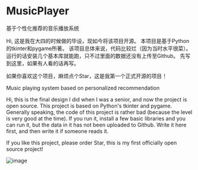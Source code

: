 # MusicPlayer
基于个性化推荐的音乐播放系统

Hi, 这是我在大四的时候做的毕设，现如今将该项目开源。
本项目是基于Python的tkinter和pygame所著。
该项目总体来说，代码比较烂（因为当时水平很菜）。
运行的话安装几个基本库就能跑，只不过里面的数据还没有上传至Github。
先写到这里，如果有人看的话再写。

如果你喜欢这个项目，麻烦点个Star，这是我第一个正式开源的项目！

Music playing system based on personalized recommendation

Hi, this is the final design I did when I was a senior, and now the project is open source.
This project is based on Python's tkinter and pygame.
Generally speaking, the code of this project is rather bad (because the level is very good at the time).
If you run it, install a few basic libraries and you can run it, but the data in it has not been uploaded to Github.
Write it here first, and then write it if someone reads it.

If you like this project, please order Star, this is my first officially open source project!

![image](https://user-images.githubusercontent.com/58715113/136698123-00a0ef09-d1a2-4e01-b527-6e36468fd09b.png)
